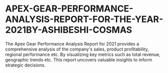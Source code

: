 # APEX-GEAR-PERFORMANCE-ANALYSIS-REPORT-FOR-THE-YEAR-2021BY-ASHIBESHI-COSMAS
The Apex Gear Performance Analysis Report for 2021 provides a comprehensive analysis of the company's sales, product profitability, regional performance etc. By visualizing key metrics such as total revenue, geographic trends etc. This report uncovers valuable insights to inform strategic decisions.
